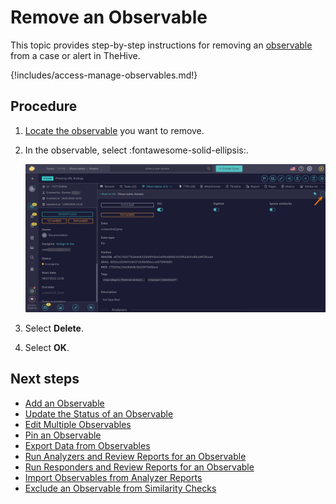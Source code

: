 # Remove an Observable

This topic provides step-by-step instructions for removing an [observable](about-observables.md) from a case or alert in TheHive.

{!includes/access-manage-observables.md!}

<h2>Procedure</h2>

1. [Locate the observable](../search-for-cases/find-an-observable.md) you want to remove.

2. In the observable, select :fontawesome-solid-ellipsis:.

    ![Observable actions](../../../../images/user-guides/analyst-corner/cases/observable-actions.png)

3. Select **Delete**.

4. Select **OK**.

<h2>Next steps</h2>

* [Add an Observable](add-an-observable.md)
* [Update the Status of an Observable](update-an-observable-status.md)
* [Edit Multiple Observables](edit-multiple-observables.md)
* [Pin an Observable](pin-an-observable.md)
* [Export Data from Observables](export-data-observables.md)
* [Run Analyzers and Review Reports for an Observable](run-analyzers-on-an-observable.md)
* [Run Responders and Review Reports for an Observable](run-responders-on-an-observable.md)
* [Import Observables from Analyzer Reports](import-observables-from-analyzer-reports.md)
* [Exclude an Observable from Similarity Checks](exclude-an-observable-from-similarity-checks.md)